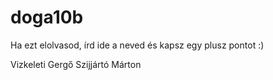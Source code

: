 # doga10b

Ha ezt elolvasod, írd ide a neved és kapsz egy plusz pontot :)

Vizkeleti Gergő
Szijjártó Márton
